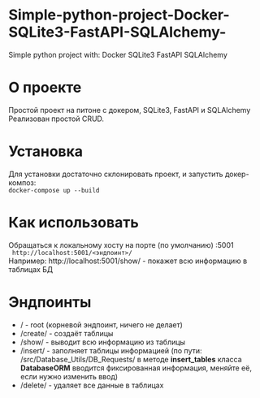 # Simple-python-project-Docker-SQLite3-FastAPI-SQLAlchemy-
Simple python project with: Docker SQLite3 FastAPI SQLAlchemy 

# О проекте
Простой проект на питоне с докером, SQLite3, FastAPI и SQLAlchemy <br>
Реализован простой CRUD.

# Установка
Для установки достаточно склонировать проект, и запустить докер-композ:<br>
<code>docker-compose up --build</code>

# Как использовать
Обращаться к локальному хосту на порте (по умолчанию) :5001<br>
<code> http://localhost:5001/<эндпоинт>/ </code>
<br>Например: http://localhost:5001/show/ - покажет всю информацию в таблицах БД
 
# Эндпоинты
- / - root (корневой эндпоинт, ничего не делает)
- /create/ - создаёт таблицы
- /show/ - выводит всю информацию из таблицы
- /insert/ - заполняет таблицы информацией (по пути: /src/Database_Utils/DB_Requests/ в методе **insert_tables** класса **DatabaseORM** вводится фиксированная информация, меняйте её, если нужно изменить ввод)
- /delete/ - удаляет все данные в таблицах
